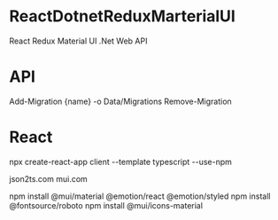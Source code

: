 # ReactDotnetReduxMarterialUI
React Redux Material UI .Net Web API

# API
Add-Migration {name} -o Data/Migrations
Remove-Migration

# React
npx create-react-app client --template typescript --use-npm

json2ts.com
mui.com

npm install @mui/material @emotion/react @emotion/styled
npm install @fontsource/roboto
npm install @mui/icons-material

